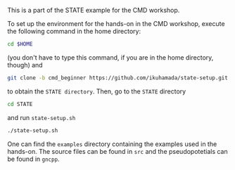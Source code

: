 This is a part of  the STATE example for the CMD workshop.

To set up the environment for the hands-on in the CMD workshop, execute the following command in the home directory:

```bash
cd $HOME
```

(you don't have to type this command, if you are in the home directory, though) and

```bash
git clone -b cmd_beginner https://github.com/ikuhamada/state-setup.git STATE
```

to obtain the ``STATE directory``. Then, go to the ``STATE`` directory

```bash
cd STATE
```

and run ``state-setup.sh``

```bash
./state-setup.sh
```

One can find the ``examples`` directory containing the examples used in the hands-on. The source files can be found in ``src`` and the pseudopotetials can be found in ``gncpp``.

